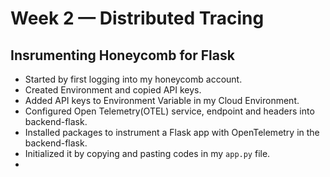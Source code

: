 # Week 2 — Distributed Tracing
## Insrumenting Honeycomb for Flask
- Started by first logging into my honeycomb account.
- Created Environment and copied API keys.
- Added API keys to Environment Variable in my Cloud Environment.
- Configured Open Telemetry(OTEL) service, endpoint and headers into backend-flask.
- Installed packages to instrument a Flask app with OpenTelemetry in the backend-flask.
- Initialized it by copying and pasting codes in my `app.py` file.
- 
